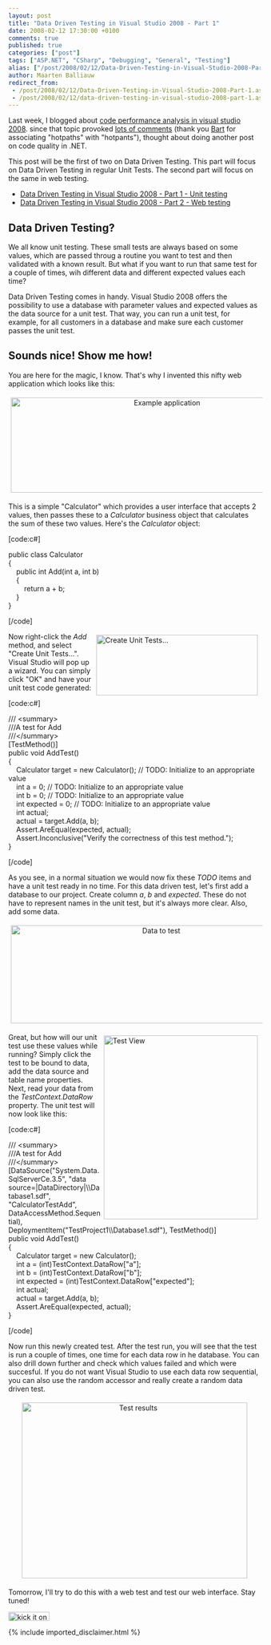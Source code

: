 ```yaml
---
layout: post
title: "Data Driven Testing in Visual Studio 2008 - Part 1"
date: 2008-02-12 17:30:00 +0100
comments: true
published: true
categories: ["post"]
tags: ["ASP.NET", "CSharp", "Debugging", "General", "Testing"]
alias: ["/post/2008/02/12/Data-Driven-Testing-in-Visual-Studio-2008-Part-1.aspx", "/post/2008/02/12/data-driven-testing-in-visual-studio-2008-part-1.aspx"]
author: Maarten Balliauw
redirect_from:
 - /post/2008/02/12/Data-Driven-Testing-in-Visual-Studio-2008-Part-1.aspx.html
 - /post/2008/02/12/data-driven-testing-in-visual-studio-2008-part-1.aspx.html
---
```

<p>
Last week, I blogged about <a href="/post/2008/02/code-performance-analysis-in-visual-studio-2008.aspx" target="_blank">code performance analysis in visual studio 2008</a>. since that topic provoked <a href="/post/2008/02/code-performance-analysis-in-visual-studio-2008.aspx#comment" target="_blank">lots of comments</a> (thank you <a href="http://www.bartonline.be" target="_blank">Bart</a> for associating &quot;hotpaths&quot; with &quot;hotpants&quot;), thought about doing another post on code quality in .NET. 
</p>
<p>
This post will be the first of two on Data Driven Testing. This part will focus on Data Driven Testing in regular Unit Tests. The second part will focus on the same in web testing. 
</p>
<ul>
	<li><a href="/post/2008/02/data-driven-testing-in-visual-studio-2008---part-1.aspx" target="_blank">Data Driven Testing in Visual Studio 2008 - Part 1 - Unit testing</a></li>
	<li><a href="/post/2008/02/data-driven-testing-in-visual-studio-2008---part-2.aspx" target="_blank">Data Driven Testing in Visual Studio 2008 - Part 2 - Web testing</a></li>
</ul>
<h2>Data Driven Testing?</h2>
<p>
We all know unit testing. These small tests are always based on some values, which are passed throug a routine you want to test and then validated with a known result. But what if you want to run that same test for a couple of times, wih different data and different expected values each time? 
</p>
<p>
Data Driven Testing comes in handy. Visual Studio 2008 offers the possibility to use a database with parameter values and expected values as the data source for a unit test. That way, you can run a unit test, for example, for all customers in a database and make sure each customer passes the unit test. 
</p>
<h2>Sounds nice! Show me how!</h2>
<p>
You are here for the magic, I know. That&#39;s why I invented this nifty web application which looks like this: 
</p>
<p align="center">
<img style="margin: 5px; width: 609px; height: 190px; border: 0px" src="/images/WindowsLiveWriter/DataDrivenTestinginVisualStudio2008Part1_9A2E/image_17a765d8-01dc-49e8-b556-0fc923a2448c.png" border="0" alt="Example application" title="Example application" hspace="5" vspace="5" width="609" height="190" /> 
</p>
<p>
This is a simple &quot;Calculator&quot; which provides a user interface that accepts 2 values, then passes these to a <em>Calculator</em> business object that calculates the sum of these two values. Here&#39;s the <em>Calculator</em> object: 
</p>
<p>
[code:c#]&nbsp; 
</p>
<p>
public class Calculator<br />
{<br />
&nbsp;&nbsp;&nbsp; public int Add(int a, int b)<br />
&nbsp;&nbsp;&nbsp; {<br />
&nbsp;&nbsp;&nbsp;&nbsp;&nbsp;&nbsp;&nbsp; return a + b;<br />
&nbsp;&nbsp;&nbsp; }<br />
} 
</p>
<p>
[/code] 
</p>
<p>
<img style="margin: 5px; width: 323px; height: 121px; border: 0px" src="/images/WindowsLiveWriter/DataDrivenTestinginVisualStudio2008Part1_9A2E/image_31fb708b-3339-425c-999a-380f3f05f8d0.png" border="0" alt="Create Unit Tests..." title="Create Unit Tests..." hspace="5" vspace="5" width="323" height="121" align="right" />Now right-click the <em>Add</em> method, and select &quot;Create Unit Tests...&quot;. Visual Studio will pop up a wizard. You can simply click &quot;OK&quot; and have your unit test code generated: 
</p>
<p>
[code:c#] 
</p>
<p>
/// &lt;summary&gt;<br />
///A test for Add<br />
///&lt;/summary&gt;<br />
[TestMethod()]<br />
public void AddTest()<br />
{<br />
&nbsp;&nbsp;&nbsp; Calculator target = new Calculator(); // TODO: Initialize to an appropriate value<br />
&nbsp;&nbsp;&nbsp; int a = 0; // TODO: Initialize to an appropriate value<br />
&nbsp;&nbsp;&nbsp; int b = 0; // TODO: Initialize to an appropriate value<br />
&nbsp;&nbsp;&nbsp; int expected = 0; // TODO: Initialize to an appropriate value<br />
&nbsp;&nbsp;&nbsp; int actual;<br />
&nbsp;&nbsp;&nbsp; actual = target.Add(a, b);<br />
&nbsp;&nbsp;&nbsp; Assert.AreEqual(expected, actual);<br />
&nbsp;&nbsp;&nbsp; Assert.Inconclusive(&quot;Verify the correctness of this test method.&quot;);<br />
} 
</p>
<p>
[/code] 
</p>
<p>
As you see, in a normal situation we would now fix these <em>TODO</em> items and have a unit test ready in no time. For this data driven test, let&#39;s first add a database to our project. Create column <em>a</em>, <em>b</em> and <em>expected</em>. These do not have to represent names in the unit test, but it&#39;s always more clear. Also, add some data. 
</p>
<p align="center">
<img style="margin: 5px; width: 586px; height: 196px; border: 0px" src="/images/WindowsLiveWriter/DataDrivenTestinginVisualStudio2008Part1_9A2E/image_8f9a61db-3eb9-4fba-a8b2-7ba8d8297c11.png" border="0" alt="Data to test" title="Data to test" hspace="5" vspace="5" width="586" height="196" /> 
</p>
<p>
<img style="margin: 5px; width: 308px; height: 367px; border: 0px" src="/images/WindowsLiveWriter/DataDrivenTestinginVisualStudio2008Part1_9A2E/image_c0a8760e-f0ca-4dbb-acdb-a54d5ba259ce.png" border="0" alt="Test View" title="Test View" hspace="5" vspace="5" width="308" height="367" align="right" /> Great, but how will our unit test use these values while running? Simply click the test to be bound to data, add the data source and table name properties. Next, read your data from the <em>TestContext.DataRow</em> property. The unit test will now look like this: 
</p>
<p>
[code:c#] 
</p>
<p>
/// &lt;summary&gt;<br />
///A test for Add<br />
///&lt;/summary&gt;<br />
[DataSource(&quot;System.Data.SqlServerCe.3.5&quot;, &quot;data source=|DataDirectory|\\Database1.sdf&quot;, &quot;CalculatorTestAdd&quot;, DataAccessMethod.Sequential), DeploymentItem(&quot;TestProject1\\Database1.sdf&quot;), TestMethod()]<br />
public void AddTest()<br />
{<br />
&nbsp;&nbsp;&nbsp; Calculator target = new Calculator();<br />
&nbsp;&nbsp;&nbsp; int a = (int)TestContext.DataRow[&quot;a&quot;];<br />
&nbsp;&nbsp;&nbsp; int b = (int)TestContext.DataRow[&quot;b&quot;];<br />
&nbsp;&nbsp;&nbsp; int expected = (int)TestContext.DataRow[&quot;expected&quot;]; <br />
&nbsp;&nbsp;&nbsp; int actual;<br />
&nbsp;&nbsp;&nbsp; actual = target.Add(a, b);<br />
&nbsp;&nbsp;&nbsp; Assert.AreEqual(expected, actual);<br />
} 
</p>
<p>
[/code] 
</p>
<p>
Now run this newly created test. After the test run, you will see that the test is run a couple of times, one time for each data row in he database. You can also drill down further and check which values failed and which were succesful. If you do not want Visual Studio to use each data row sequential, you can also use the random accessor and really create a random data driven test. 
</p>
<div style="text-align: center">
<img style="margin: 5px; width: 451px; height: 351px; border: 0px" src="/images/WindowsLiveWriter/DataDrivenTestinginVisualStudio2008Part1_9A2E/image_6dab8bd3-dcb8-4f2f-b133-115cc46aab05.png" border="0" alt="Test results" title="Test results" hspace="5" vspace="5" width="451" height="351" /> 
</div>
<p>
Tomorrow, I&#39;ll try to do this with a web test and test our web interface. Stay tuned! 
</p>
<p>
<a href="http://www.dotnetkicks.com/kick/?url=/post/2008/02/Data-Driven-Testing-in-Visual-Studio-2008---Part-1.aspx&amp;title=Data Driven Testing in Visual Studio 2008 - Part 1"><img src="http://www.dotnetkicks.com/Services/Images/KickItImageGenerator.ashx?url=/post/2008/02/Data-Driven-Testing-in-Visual-Studio-2008---Part-1.aspx.html" border="0" alt="kick it on DotNetKicks.com" width="82" height="18" /> </a>
</p>

{% include imported_disclaimer.html %}
